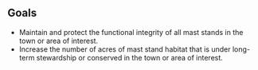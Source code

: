 ## Goals

* Maintain and protect the functional integrity of all mast stands in the town or area of interest.  
* Increase the number of acres of mast stand habitat that is under long-term stewardship or conserved in the town or area of interest.  
